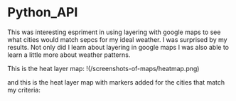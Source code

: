 # Python_API

This was interesting espriment in using layering with google maps to see what cities would match sepcs for my ideal weather. I was surprised by my results. Not only did I learn about layering in google maps I was also able to learn a little more about weather patterns.

This is the heat layer map:
!(/screenshots-of-maps/heatmap.png)


and this is the heat layer map with markers added for the cities that match my criteria:


